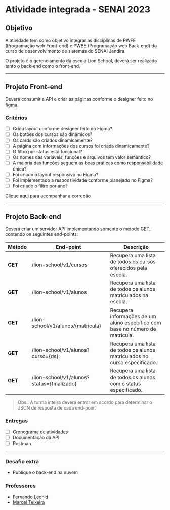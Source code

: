 # Atividade integrada - SENAI 2023

## Objetivo
A atividade tem como objetivo integrar as disciplinas de PWFE (Programação web Front-end) e PWBE (Programação web Back-end) do curso de desenvolvimento de sistemas do SENAI Jandira.

O projeto é o gerenciamento da escola Lion School, deverá ser realizado tanto o back-end como o front-end. 

---
## Projeto Front-end
Deverá consumir a API e criar as páginas conforme o designer feito no [figma](https://www.figma.com/file/KhTQbG1DY0MdAIGK73ZWp8/PWFE---Trabalho-Integrado?node-id=0%3A1).

### Critérios 
- [ ] Criou layout conforme designer feito no Figma?
- [ ] Os botões dos cursos são dinâmicos?
- [ ] Os cards são criados dinamicamente?
- [ ] A página com informações dos cursos foi criada dinamicamente?
- [ ] O filtro por status está funcional?
- [ ] Os nomes das variáveis, funções e arquivos tem valor semântico?
- [ ] A maioria das funções seguem as boas práticas como responsabilidade única?
- [ ] Foi criado o layout responsivo no Figma?
- [ ] Foi implementado a responsividade conforme planejado no Figma?
- [ ] Foi criado o filtro por ano?

Clique [aqui](https://reliable-yttrium-924.notion.site/7e8be653064c42eab044b543fa4391e1?v=2b3db2ab3f3048eea7b752613c817597) para acompanhar a correção

---
## Projeto Back-end
Deverá criar um servidor API implementando somente o método GET, contendo os seguintes end-points:

Método | End-point | Descrição 
---|---|---
**GET** | /lion-school/v1/cursos |  Recupera uma lista de todos os cursos oferecidos pela escola.
**GET** | /lion-school/v1/alunos |  Recupera uma lista de todos os alunos matriculados na escola.
**GET** | /lion-school/v1/alunos/{matricula} | Recupera informações de um aluno específico com base no número de matrícula.
**GET** | /lion-school/v1/alunos?curso={ds}: | Recupera uma lista de todos os alunos matriculados no curso especificado.
**GET** | /lion-school/v1/alunos?status={finalizado} | Recupera uma lista de todos os alunos com o status especificado.

> Obs.: A turma inteira deverá entrar em acordo para determinar o JSON de resposta de cada end-point


### Entregas
- [ ] Cronograma de atividades
- [ ] Documentação da API
- [ ] Postman 

---
### Desafio extra
- Publique o back-end na nuvem

### Professores
- [Fernando Leonid](https://github.com/fernandoleonid)
- [Marcel Teixeira](https://github.com/marcelnt)